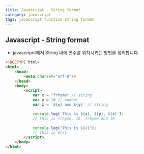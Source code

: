 ```yaml
---
title: Javascript - String format
category: javascript
tags: javascript function string format
---
```


## Javascript - String format

- javascripnt에서 String 내에 변수를 위치시키는 방법을 정리합니다.

```html
<!DOCTYPE html>
<html>
    <head>
        <meta charset="utf-8"/>
    </head>
    <body>
        <script>
            var x = "frhyme" // string
            var y = 10 // number
            var z = `${x} and ${y}` // string 

            console.log(`This is ${x}, ${y}, ${z}`);
            // This is frhyme, 10, frhyme and 10
            
            console.log("This is ${x}");
            // This is ${x}
        </script>
    </body>
</html>
```

